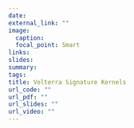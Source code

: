 ```yaml
---
date:
external_link: ""
image:
  caption:
  focal_point: Smart
links:
slides:
summary:
tags:
title: Volterra Signature Kernels
url_code: ""
url_pdf: ""
url_slides: ""
url_video: ""
---
```

